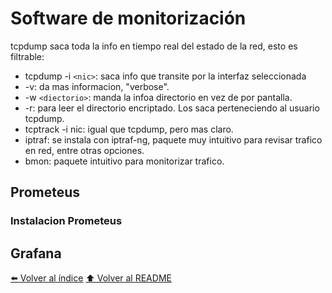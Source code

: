 # Software de monitorización

tcpdump saca toda la info en tiempo real del estado de la red, esto es filtrable:

* tcpdump -i `<nic>`: saca info que transite por la interfaz seleccionada 
* -v: da mas informacion, "verbose".
* -w `<diectorio>`: manda la infoa directorio en vez de por pantalla.
* -r: para leer el directorio encriptado. Los saca perteneciendo al usuario tcpdump.
* tcptrack -i nic: igual que tcpdump, pero mas claro.
* iptraf: se instala con iptraf-ng, paquete muy intuitivo para revisar trafico en red, entre otras opciones.
* bmon: paquete intuitivo para monitorizar trafico. 

## Prometeus
### Instalacion Prometeus

## Grafana
[⬅️ Volver al índice](./Index.md)
[⬆️ Volver al README](/README.md)
